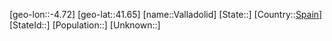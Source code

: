 ﻿---
location: [41.65,-4.72]
type: City
tags:
- geo/City


SpocWebEntityId: 35183
isDeleted: false
confidential: public

---
[geo-lon::-4.72]
[geo-lat::41.65]
[name::Valladolid]
[State::]
[Country::[Spain](geo/Continent/Europe/Spain.md)]
[StateId::]
[Population::]
[Unknown::]

